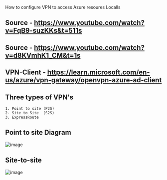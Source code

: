 How to configure VPN  to access Azure resoures Localls

## Source - https://www.youtube.com/watch?v=FqB9-suzKKs&t=511s
## Source - https://www.youtube.com/watch?v=d8KVmhK1_CM&t=1s
## VPN-Client - https://learn.microsoft.com/en-us/azure/vpn-gateway/openvpn-azure-ad-client


## Three types of VPN's
```
1. Point to site (P2S)
2. Site to Site  (S2S)
3. ExpressRoute  
```




## Point to site Diagram
![image](https://github.com/jniranjanreddy/azure/assets/83489863/b73dbc31-a4fd-4fed-9345-dbeeb5f43ee5)

## Site-to-site
![image](https://github.com/jniranjanreddy/azure/assets/83489863/6ec097d8-cc10-4a14-8cfc-cc62f27e80a4)
